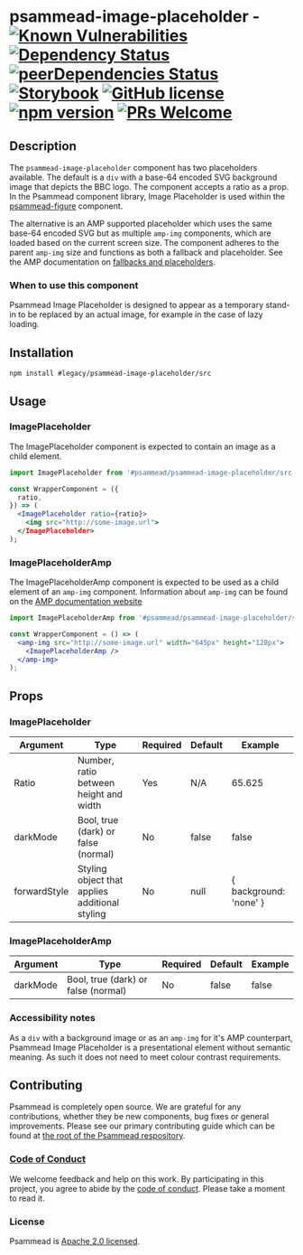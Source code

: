 # psammead-image-placeholder - [![Known Vulnerabilities](https://snyk.io/test/github/bbc/psammead/badge.svg?targetFile=packages%2Fcomponents%2Fpsammead-image-placeholder%2Fpackage.json)](https://snyk.io/test/github/bbc/psammead?targetFile=packages%2Fcomponents%2Fpsammead-image-placeholder%2Fpackage.json) [![Dependency Status](https://david-dm.org/bbc/psammead.svg?path=packages/components/psammead-image-placeholder)](https://david-dm.org/bbc/psammead?path=packages/components/psammead-image-placeholder) [![peerDependencies Status](https://david-dm.org/bbc/psammead/peer-status.svg?path=packages/components/psammead-image-placeholder)](https://david-dm.org/bbc/psammead?path=packages/components/psammead-image-placeholder&type=peer) [![Storybook](https://raw.githubusercontent.com/storybooks/brand/master/badge/badge-storybook.svg?sanitize=true)](https://bbc.github.io/psammead/?path=/story/imageplaceholder--16x9-image-placeholder) [![GitHub license](https://img.shields.io/badge/license-Apache%202.0-blue.svg)](https://github.com/bbc/psammead/blob/latest/LICENSE) [![npm version](https://img.shields.io/npm/v/#legacy/psammead-image-placeholder/src.svg)](https://www.npmjs.com/package/#legacy/psammead-image-placeholder/src) [![PRs Welcome](https://img.shields.io/badge/PRs-welcome-brightgreen.svg)](https://github.com/bbc/psammead/blob/latest/CONTRIBUTING.md)

## Description

The `psammead-image-placeholder` component has two placeholders available. The default is a `div` with a base-64 encoded SVG background image that depicts the BBC logo. The component accepts a ratio as a prop. In the Psammead component library, Image Placeholder is used within the [psammead-figure](https://github.com/bbc/psammead/tree/latest/packages/components/psammead-figure) component.

The alternative is an AMP supported placeholder which uses the same base-64 encoded SVG but as multiple `amp-img` components, which are loaded based on the current screen size. The component adheres to the parent `amp-img` size and functions as both a fallback and placeholder. See the AMP documentation on [fallbacks and placeholders](https://amp.dev/documentation/guides-and-tutorials/develop/style_and_layout/placeholders/).

### When to use this component

Psammead Image Placeholder is designed to appear as a temporary stand-in to be replaced by an actual image, for example in the case of lazy loading.

<!-- ### When not to use this component -->

## Installation

`npm install #legacy/psammead-image-placeholder/src`

## Usage

### ImagePlaceholder

The ImagePlaceholder component is expected to contain an image as a child element.

```jsx
import ImagePlaceholder from '#psammead/psammead-image-placeholder/src';

const WrapperComponent = ({
  ratio,
}) => (
  <ImagePlaceholder ratio={ratio}>
    <img src="http://some-image.url">
  </ImagePlaceholder>
);
```

### ImagePlaceholderAmp

The ImagePlaceholderAmp component is expected to be used as a child element of an `amp-img` component. Information about `amp-img` can be found on the [AMP documentation website](https://amp.dev/documentation/components/amp-img/)

```jsx
import ImagePlaceholderAmp from '#psammead/psammead-image-placeholder/src';

const WrapperComponent = () => (
  <amp-img src="http://some-image.url" width="645px" height="128px">
    <ImagePlaceholderAmp />
  </amp-img>
);
```

## Props

### ImagePlaceholder

| Argument     | Type                                           | Required | Default | Example                |
| ------------ | ---------------------------------------------- | -------- | ------- | ---------------------- |
| Ratio        | Number, ratio between height and width         | Yes      | N/A     | 65.625                 |
| darkMode     | Bool, true (dark) or false (normal)            | No       | false   | false                  |
| forwardStyle | Styling object that applies additional styling | No       | null    | { background: 'none' } |

### ImagePlaceholderAmp

| Argument | Type                                | Required | Default | Example |
| -------- | ----------------------------------- | -------- | ------- | ------- |
| darkMode | Bool, true (dark) or false (normal) | No       | false   | false   |

### Accessibility notes

As a `div` with a background image or as an `amp-img` for it's AMP counterpart, Psammead Image Placeholder is a presentational element without semantic meaning. As such it does not need to meet colour contrast requirements.

<!-- ## Roadmap -->

## Contributing

Psammead is completely open source. We are grateful for any contributions, whether they be new components, bug fixes or general improvements. Please see our primary contributing guide which can be found at [the root of the Psammead respository](https://github.com/bbc/psammead/blob/latest/CONTRIBUTING.md).

### [Code of Conduct](https://github.com/bbc/psammead/blob/latest/CODE_OF_CONDUCT.md)

We welcome feedback and help on this work. By participating in this project, you agree to abide by the [code of conduct](https://github.com/bbc/psammead/blob/latest/CODE_OF_CONDUCT.md). Please take a moment to read it.

### License

Psammead is [Apache 2.0 licensed](https://github.com/bbc/psammead/blob/latest/LICENSE).
